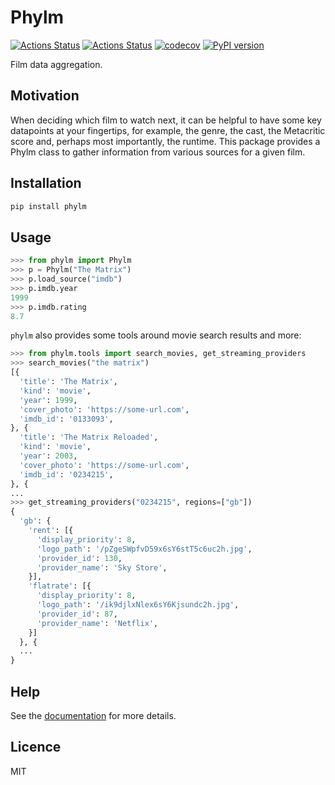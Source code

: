 # Phylm

[![Actions Status](https://github.com/dbatten5/phylm/workflows/Tests/badge.svg)](https://github.com/dbatten5/phylm/actions)
[![Actions Status](https://github.com/dbatten5/phylm/workflows/Release/badge.svg)](https://github.com/dbatten5/phylm/actions)
[![codecov](https://codecov.io/gh/dbatten5/phylm/branch/master/graph/badge.svg?token=P233M48EA6)](https://codecov.io/gh/dbatten5/phylm)
[![PyPI version](https://badge.fury.io/py/phylm.svg)](https://badge.fury.io/py/phylm)

Film data aggregation.

## Motivation

When deciding which film to watch next, it can be helpful to have some key datapoints at
your fingertips, for example, the genre, the cast, the Metacritic score and, perhaps
most importantly, the runtime. This package provides a Phylm class to gather information
from various sources for a given film.

## Installation

```bash
pip install phylm
```

## Usage

```python
>>> from phylm import Phylm
>>> p = Phylm("The Matrix")
>>> p.load_source("imdb")
>>> p.imdb.year
1999
>>> p.imdb.rating
8.7
```

`phylm` also provides some tools around movie search results and more:

```python
>>> from phylm.tools import search_movies, get_streaming_providers
>>> search_movies("the matrix")
[{
  'title': 'The Matrix',
  'kind': 'movie',
  'year': 1999,
  'cover_photo': 'https://some-url.com',
  'imdb_id': '0133093',
}, {
  'title': 'The Matrix Reloaded',
  'kind': 'movie',
  'year': 2003,
  'cover_photo': 'https://some-url.com',
  'imdb_id': '0234215',
}, {
...
>>> get_streaming_providers("0234215", regions=["gb"])
{
  'gb': {
    'rent': [{
      'display_priority': 8,
      'logo_path': '/pZgeSWpfvD59x6sY6stT5c6uc2h.jpg',
      'provider_id': 130,
      'provider_name': 'Sky Store',
    }],
    'flatrate': [{
      'display_priority': 8,
      'logo_path': '/ik9djlxNlex6sY6Kjsundc2h.jpg',
      'provider_id': 87,
      'provider_name': 'Netflix',
    }]
  }, {
  ...
}
```

## Help

See the [documentation](https://dbatten5.github.io/phylm) for more details.

## Licence

MIT
